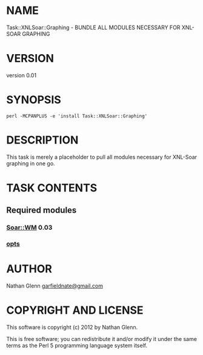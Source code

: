 # NAME

Task::XNLSoar::Graphing - BUNDLE ALL MODULES NECESSARY FOR XNL-SOAR GRAPHING

# VERSION

version 0.01

# SYNOPSIS

    perl -MCPANPLUS -e 'install Task::XNLSoar::Graphing'

# DESCRIPTION

This task is merely a placeholder to pull all modules necessary for XNL-Soar graphing in one go.

# TASK CONTENTS

## Required modules

### [Soar::WM](http://search.cpan.org/perldoc?Soar::WM) 0.03

### [opts](http://search.cpan.org/perldoc?opts)

# AUTHOR

Nathan Glenn <garfieldnate@gmail.com>

# COPYRIGHT AND LICENSE

This software is copyright (c) 2012 by Nathan Glenn.

This is free software; you can redistribute it and/or modify it under
the same terms as the Perl 5 programming language system itself.
